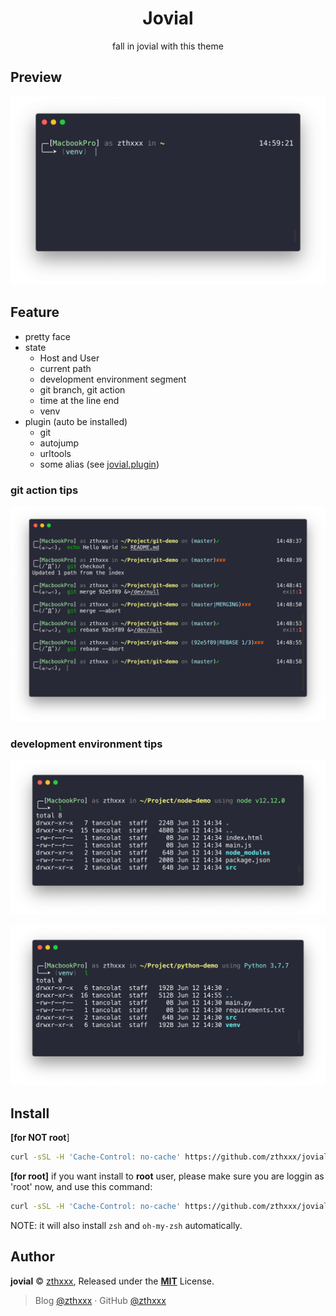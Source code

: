 <h1 align="center">Jovial</h1>

<p align="center">fall in jovial with this theme</p>

## Preview

![jovial](./docs/jovial.png)


## Feature

- pretty face
- state
  - Host and User
  - current path
  - development environment segment
  - git branch, git action
  - time at the line end
  - venv
- plugin (auto be installed)
  - git
  - autojump
  - urltools
  - some alias (see [jovial.plugin](./jovial.plugin.zsh))

### git action tips

![jovial-git-action](./docs/jovial-git-action.png)

### development environment tips

![jovial-node-prompt](./docs/jovial-node-prompt.png)

![jovial-python-prompt](./docs/jovial-python-prompt.png)


## Install

**[for NOT root**]

```bash
curl -sSL -H 'Cache-Control: no-cache' https://github.com/zthxxx/jovial/raw/master/installer.zsh | sudo bash -s $USER
```


**[for root]** if you want install to **root** user, please make sure you are loggin as 'root' now, and use this command:


```bash
curl -sSL -H 'Cache-Control: no-cache' https://github.com/zthxxx/jovial/raw/master/installer.zsh | bash
```

NOTE: it will also install `zsh` and `oh-my-zsh` automatically.


## Author

**jovial** © [zthxxx](https://github.com/zthxxx), Released under the **[MIT](./LICENSE)** License.

> Blog [@zthxxx](https://blog.zthxxx.me) · GitHub [@zthxxx](https://github.com/zthxxx)
